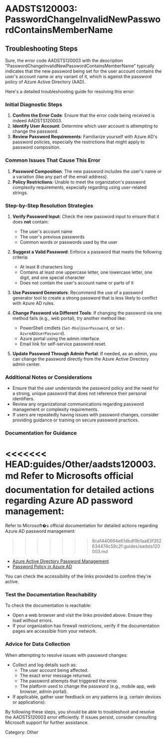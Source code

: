# AADSTS120003: PasswordChangeInvalidNewPasswordContainsMemberName


## Troubleshooting Steps
Sure, the error code AADSTS120003 with the description "PasswordChangeInvalidNewPasswordContainsMemberName" typically indicates that the new password being set for the user account contains the user's account name or any variant of it, which is against the password policy of Azure Active Directory (AAD).

Here's a detailed troubleshooting guide for resolving this error:

### Initial Diagnostic Steps

1. **Confirm the Error Code**: Ensure that the error code being received is indeed AADSTS120003.
2. **Identify User Account**: Determine which user account is attempting to change the password.
3. **Review Password Requirements**: Familiarize yourself with Azure AD's password policies, especially the restrictions that might apply to password composition.

### Common Issues That Cause This Error

1. **Password Composition**: The new password includes the user's name or a variation (like any part of the email address).
2. **Policy Restrictions**: Unable to meet the organization's password complexity requirements, especially regarding using user-related strings.

### Step-by-Step Resolution Strategies

1. **Verify Password Input**: Check the new password input to ensure that it does **not** contain:
   - The user's account name
   - The user's previous passwords
   - Common words or passwords used by the user

2. **Suggest a Valid Password**: Enforce a password that meets the following criteria:
   - At least 8 characters long
   - Contains at least one uppercase letter, one lowercase letter, one digit, and one special character
   - Does not contain the user's account name or parts of it

3. **Use Password Generators**: Recommend the use of a password generator tool to create a strong password that is less likely to conflict with Azure AD rules.

4. **Change Password via Different Tools**: If changing the password via one method fails (e.g., web portal), try another method like:
   - PowerShell cmdlets (`Set-MsolUserPassword`, or `Set-AzureADUserPassword`).
   - Azure portal using the admin interface.
   - Email link for self-service password reset.

5. **Update Password Through Admin Portal**: If needed, as an admin, you can change the password directly from the Azure Active Directory admin center.

### Additional Notes or Considerations

- Ensure that the user understands the password policy and the need for a strong, unique password that does not reference their personal identifiers.
- Review any organizational communications regarding password management or complexity requirements.
- If users are repeatedly having issues with password changes, consider providing guidance or training on secure password practices.

### Documentation for Guidance

<<<<<<< HEAD:guides/Other/aadsts120003.md
Refer to Microsofts official documentation for detailed actions regarding Azure AD password management:
=======
Refer to Microsoft�s official documentation for detailed actions regarding Azure AD password management:
>>>>>>> 8ca1440664e61dbdf9b1aa83f352634474c59c2f:guides/aadsts120003.md

- [Azure Active Directory Password Management](https://docs.microsoft.com/en-us/azure/active-directory/users-groups-roles/users-password-reset)
- [Password Policy in Azure AD](https://docs.microsoft.com/en-us/azure/active-directory/authentication/concept-passwords)

You can check the accessibility of the links provided to confirm they're active.

### Test the Documentation Reachability

To check the documentation is reachable:
- Open a web browser and visit the links provided above. Ensure they load without errors.
- If your organization has firewall restrictions, verify if the documentation pages are accessible from your network.

### Advice for Data Collection

When attempting to resolve issues with password changes:
- Collect and log details such as:
  - The user account being affected.
  - The exact error message returned.
  - The password attempts that triggered the error.
  - The platform used to change the password (e.g., mobile app, web browser, admin portal).
- If applicable, gather user feedback on any patterns (e.g. certain devices or applications).

By following these steps, you should be able to troubleshoot and resolve the AADSTS120003 error efficiently. If issues persist, consider consulting Microsoft support for further assistance.

Category: Other